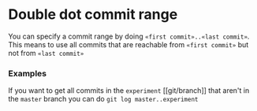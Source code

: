 # Double dot commit range
You can specify a commit range by doing `«first commit»..«last commit»`. This means to use all commits that are reachable from `«first commit»` but not from `«last commit»`

### Examples
If you want to get all commits in the `experiment` [[git/branch]] that aren't in the `master` branch you can do `git log master..experiment`

